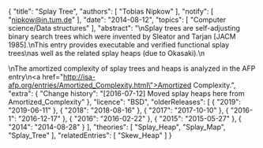 {
    "title": "Splay Tree",
    "authors": [
        "Tobias Nipkow"
    ],
    "notify": [
        "nipkow@in.tum.de"
    ],
    "date": "2014-08-12",
    "topics": [
        "Computer science/Data structures"
    ],
    "abstract": "\nSplay trees are self-adjusting binary search trees which were invented by Sleator and Tarjan [JACM 1985].\nThis entry provides executable and verified functional splay trees\nas well as the related splay heaps (due to Okasaki).\n<p>\nThe amortized complexity of splay trees and heaps is analyzed in the AFP entry\n<a href=\"http://isa-afp.org/entries/Amortized_Complexity.html\">Amortized Complexity</a>.",
    "extra": {
        "Change history": "[2016-07-12] Moved splay heaps here from Amortized_Complexity"
    },
    "licence": "BSD",
    "olderReleases": [
        {
            "2019": "2019-06-11"
        },
        {
            "2018": "2018-08-16"
        },
        {
            "2017": "2017-10-10"
        },
        {
            "2016-1": "2016-12-17"
        },
        {
            "2016": "2016-02-22"
        },
        {
            "2015": "2015-05-27"
        },
        {
            "2014": "2014-08-28"
        }
    ],
    "theories": [
        "Splay_Heap",
        "Splay_Map",
        "Splay_Tree"
    ],
    "relatedEntries": [
        "Skew_Heap"
    ]
}